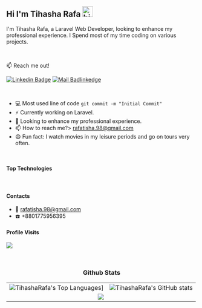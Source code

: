 ## Hi I'm Tihasha Rafa <img src="https://user-images.githubusercontent.com/1303154/88677602-1635ba80-d120-11ea-84d8-d263ba5fc3c0.gif" width="28px" height="28px" alt="hi">

<!-- <div id="header" align="center">
  <img src="https://media.giphy.com/media/M9gbBd9nbDrOTu1Mqx/giphy.gif" width="100"/>
</div> -->

I'm Tihasha Rafa, a Laravel Web Developer, looking to enhance my professional experience. I Spend most of my time coding on various projects.

<br />

:mailbox: Reach me out!

[![Linkedin Badge](https://img.shields.io/badge/-JannatunNaeem-0e76a8?style=flat&labelColor=0e76a8&logo=linkedin&logoColor=white)](https://www.linkedin.com/in/tihasha-rafa/) [![Mail Badlinkedge](https://img.shields.io/badge/-TihashaRafa-c0392b?style=flat&labelColor=c0392b&logo=gmail&logoColor=white)](mailto:rafatisha.98@gmail.com)

<br />

- :computer: Most used line of code `git commit -m "Initial Commit"`
- ⚡ Currently working on Laravel.
- 🔭 Looking to enhance my professional experience.
- 📫 How to reach me?> rafatisha.98@gmail.com
- 😄 Fun fact: I watch movies in my leisure periods and go on tours very often.

<br />

#### Top Technologies

<!-- TODO: Make technologies links takes you to repositories -->



<br />

#### Contacts
- :email: rafatisha.98@gmail.com
- :phone: +8801775956395

#### Profile Visits 

![](https://komarev.com/ghpvc/?username=Tihasha16)

<br />

<p align="center">
   <table>
   <h3 align="center">Github Stats</h3>
     <tr>
       <td><img align="center" alt="TihashaRafa's Top Languages]" src="https://github-readme-stats.vercel.app/api/top-langs/?username=Tihasha16&layout=compact&theme=tokyonight&hide_border=true"></td>
       <td><img align="center" alt="TihashaRafa's GitHub stats" src="https://github-readme-stats.vercel.app/api?username=Tihasha16&show_icons=true&theme=tokyonight&hide_border=true" /></td>
     </tr>
     <tr>
        <td  colspan="2" align="center"><img src="https://streak-stats.demolab.com/?user=Tihasha16&theme=tokyonight&hide_border=true"></td>
     </tr>
   </table>
</p>


<!-- #### Github Stats -->
<!-- 
<img align="left" src="https://github-readme-stats.vercel.app/api/top-langs?username=JannatunNaeem141&show_icons=true&locale=en&layout=compact&theme=tokyonight" alt="Jannatun Naeem" />

![JannatunNaeem's GitHub stats](https://github-readme-stats.vercel.app/api?username=JannatunNaeem141&hide=contribs,prs&theme=tokyonight) -->
